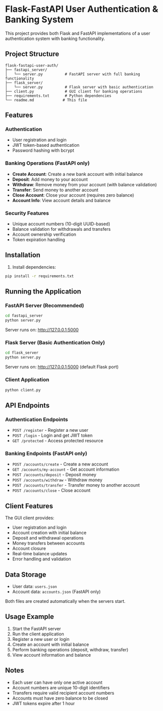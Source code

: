 # Flask-FastAPI User Authentication & Banking System

This project provides both Flask and FastAPI implementations of a user authentication system with banking functionality.

## Project Structure

```
flask-fastapi-user-auth/
├── fastapi_server/
│   └── server.py          # FastAPI server with full banking functionality
├── flask_server/
│   └── server.py          # Flask server with basic authentication
├── client.py              # GUI client for banking operations
├── requirements.txt       # Python dependencies
└── readme.md             # This file
```

## Features

### Authentication
- User registration and login
- JWT token-based authentication
- Password hashing with bcrypt

### Banking Operations (FastAPI only)
- **Create Account**: Create a new bank account with initial balance
- **Deposit**: Add money to your account
- **Withdraw**: Remove money from your account (with balance validation)
- **Transfer**: Send money to another account
- **Close Account**: Close your account (requires zero balance)
- **Account Info**: View account details and balance

### Security Features
- Unique account numbers (10-digit UUID-based)
- Balance validation for withdrawals and transfers
- Account ownership verification
- Token expiration handling

## Installation

1. Install dependencies:
```bash
pip install -r requirements.txt
```

## Running the Application

### FastAPI Server (Recommended)
```bash
cd fastapi_server
python server.py
```
Server runs on: http://127.0.0.1:5000

### Flask Server (Basic Authentication Only)
```bash
cd flask_server
python server.py
```
Server runs on: http://127.0.0.1:5000 (default Flask port)

### Client Application
```bash
python client.py
```

## API Endpoints

### Authentication Endpoints
- `POST /register` - Register a new user
- `POST /login` - Login and get JWT token
- `GET /protected` - Access protected resource

### Banking Endpoints (FastAPI only)
- `POST /accounts/create` - Create a new account
- `GET /accounts/my-account` - Get account information
- `POST /accounts/deposit` - Deposit money
- `POST /accounts/withdraw` - Withdraw money
- `POST /accounts/transfer` - Transfer money to another account
- `POST /accounts/close` - Close account

## Client Features

The GUI client provides:
- User registration and login
- Account creation with initial balance
- Deposit and withdrawal operations
- Money transfers between accounts
- Account closure
- Real-time balance updates
- Error handling and validation

## Data Storage

- User data: `users.json`
- Account data: `accounts.json` (FastAPI only)

Both files are created automatically when the servers start.

## Usage Example

1. Start the FastAPI server
2. Run the client application
3. Register a new user or login
4. Create an account with initial balance
5. Perform banking operations (deposit, withdraw, transfer)
6. View account information and balance

## Notes

- Each user can have only one active account
- Account numbers are unique 10-digit identifiers
- Transfers require valid recipient account numbers
- Accounts must have zero balance to be closed
- JWT tokens expire after 1 hour